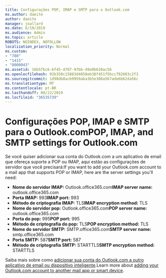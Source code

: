 ```yaml
---
title: Configurações POP, IMAP e SMTP para o Outlook.com
ms.author: daeite
author: daeite
manager: joallard
ms.date: 6/19/2019
ms.audience: Admin
ms.topic: article
ROBOTS: NOINDEX, NOFOLLOW
localization_priority: Normal
ms.custom:
- "780"
- "1415"
- "8000043"
ms.assetid: 16b5fbc6-6f45-4707-97bb-49a9b610ac56
ms.openlocfilehash: 92b350c15883d4058eb38f451f5bcc792603c2f3
ms.sourcegitcommit: 1d98db8acb9959aba3b5e308a567ade6b62da56c
ms.translationtype: MT
ms.contentlocale: pt-BR
ms.lasthandoff: 08/22/2019
ms.locfileid: "36535739"
---
```

# <a name="pop-imap-and-smtp-settings-for-outlookcom"></a><span data-ttu-id="6be8a-102">Configurações POP, IMAP e SMTP para o Outlook.com</span><span class="sxs-lookup"><span data-stu-id="6be8a-102">POP, IMAP, and SMTP settings for Outlook.com</span></span>

<span data-ttu-id="6be8a-103">Se você quiser adicionar sua conta do Outlook.com a um aplicativo de email que ofereça suporte a POP ou IMAP, aqui estão as configurações de servidor que você precisará:</span><span class="sxs-lookup"><span data-stu-id="6be8a-103">If you want to add your Outlook.com account to a mail app that supports POP or IMAP, here are the server settings you'll need:</span></span>
  
- <span data-ttu-id="6be8a-104">**Nome do servidor IMAP:** Outlook.office365.com</span><span class="sxs-lookup"><span data-stu-id="6be8a-104">**IMAP server name:** outlook.office365.com</span></span>
- <span data-ttu-id="6be8a-105">**Porta IMAP:** 993</span><span class="sxs-lookup"><span data-stu-id="6be8a-105">**IMAP port:** 993</span></span>
- <span data-ttu-id="6be8a-106">**Método de criptografia IMAP:** TLS</span><span class="sxs-lookup"><span data-stu-id="6be8a-106">**IMAP encryption method:** TLS</span></span>
- <span data-ttu-id="6be8a-107">**Nome do servidor pop:** Outlook.office365.com</span><span class="sxs-lookup"><span data-stu-id="6be8a-107">**POP server name:** outlook.office365.com</span></span>  
- <span data-ttu-id="6be8a-108">**Porta do pop:** 995</span><span class="sxs-lookup"><span data-stu-id="6be8a-108">**POP port:** 995</span></span>  
- <span data-ttu-id="6be8a-109">**Método de criptografia do pop:** TLS</span><span class="sxs-lookup"><span data-stu-id="6be8a-109">**POP encryption method:** TLS</span></span>  
- <span data-ttu-id="6be8a-110">**Nome do servidor SMTP:** SMTP.office365.com</span><span class="sxs-lookup"><span data-stu-id="6be8a-110">**SMTP server name:** smtp.office365.com</span></span>
- <span data-ttu-id="6be8a-111">**Porta SMTP:** 587</span><span class="sxs-lookup"><span data-stu-id="6be8a-111">**SMTP port:** 587</span></span>
- <span data-ttu-id="6be8a-112">**Método de criptografia SMTP:** STARTTLS</span><span class="sxs-lookup"><span data-stu-id="6be8a-112">**SMTP encryption method:** STARTTLS</span></span>

<span data-ttu-id="6be8a-113">Saiba mais sobre como [adicionar sua conta do Outlook.com a outro aplicativo de email ou dispositivo inteligente](https://support.office.com/article/73f3b178-0009-41ae-aab1-87b80fa94970?wt.mc_id=Office_Outlook_com_Alchemy).</span><span class="sxs-lookup"><span data-stu-id="6be8a-113">Learn more about [adding your Outlook.com account to another mail app or smart device](https://support.office.com/article/73f3b178-0009-41ae-aab1-87b80fa94970?wt.mc_id=Office_Outlook_com_Alchemy).</span></span>